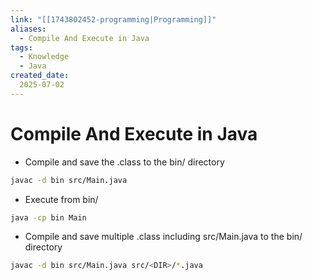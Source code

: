 ```yaml
---
link: "[[1743802452-programming|Programming]]"
aliases: 
  - Compile And Execute in Java
tags:
  - Knowledge
  - Java
created_date:
  2025-07-02
---
```

# Compile And Execute in Java
- Compile and save the .class to the bin/ directory
```bash
javac -d bin src/Main.java
```

- Execute from bin/
```bash
java -cp bin Main
```

- Compile and save multiple .class including src/Main.java to the bin/ directory
```bash
javac -d bin src/Main.java src/<DIR>/*.java
```


